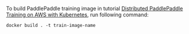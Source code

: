 To build PaddlePaddle training image in tutorial [Distributed PaddlePaddle Training on AWS with Kubernetes](../../k8s_aws_en.md), run following command:

```
docker build . -t train-image-name
```
